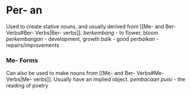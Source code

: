 # Per- an
Used to create stative nouns, and usually derived from [[Me- and Ber- Verbs#Ber- Verbs|Ber- verbs]].
*berkembang* - to flower, bloom
*perkembangan* - development, growth
*baik* - good
*perbaikan* - repairs/improvements

### Me- Forms
Can also be used to make nouns from [[Me- and Ber- Verbs#Me- Verbs|Me- verbs]]. Usually have an implied object.
*pembacaan puisi* - the reading of poetry